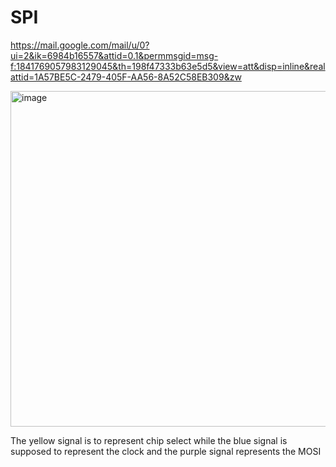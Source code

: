 # SPI

https://mail.google.com/mail/u/0?ui=2&ik=6984b16557&attid=0.1&permmsgid=msg-f:1841769057983129045&th=198f47333b63e5d5&view=att&disp=inline&realattid=1A57BE5C-2479-405F-AA56-8A52C58EB309&zw

<img width="721" height="537" alt="image" src="https://github.com/user-attachments/assets/e1902cc1-ca7c-4e74-8cc1-cbd8e7e7eae6" />

The yellow signal is to represent chip select while the blue signal is supposed to represent the clock and the purple signal represents the MOSI
